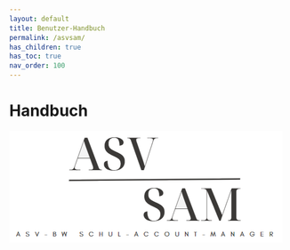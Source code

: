 ```yaml
---
layout: default
title: Benutzer-Handbuch
permalink: /asvsam/
has_children: true
has_toc: true
nav_order: 100
---
```

# Handbuch

![Logo.png](../assets/images/Logo.png)

